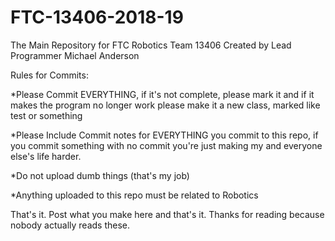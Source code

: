 # FTC-13406-2018-19
The Main Repository for FTC Robotics Team 13406
Created by Lead Programmer Michael Anderson

Rules for Commits:

*Please Commit EVERYTHING, if it's not complete, please mark it and if it makes the program no longer work please make it a new class, marked like test or something

*Please Include Commit notes for EVERYTHING you commit to this repo, if you commit something with no commit you're just making my and everyone else's life harder.

*Do not upload dumb things (that's my job)

*Anything uploaded to this repo must be related to Robotics

That's it. Post what you make here and that's it. Thanks for reading because nobody actually reads these.

